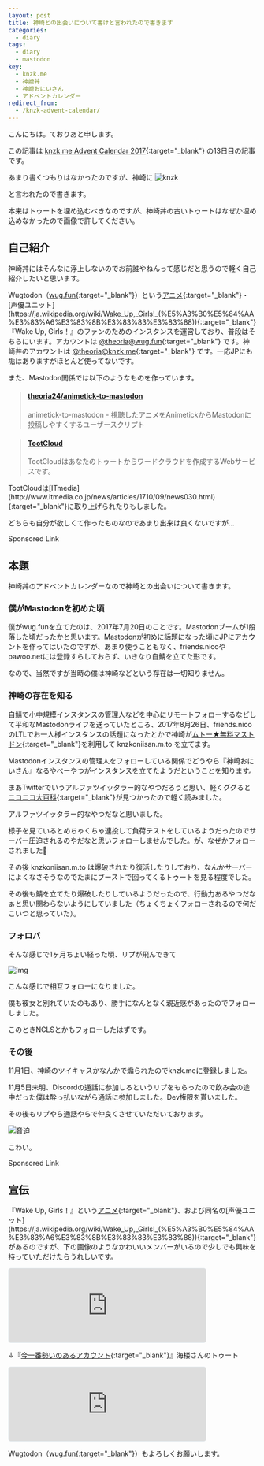 ```yaml
---
layout: post
title: 神崎との出会いについて書けと言われたので書きます
categories:
  - diary
tags:
  - diary
  - mastodon
key:
  - knzk.me
  - 神崎丼
  - 神崎おにいさん
  - アドベントカレンダー
redirect_from:
  - /knzk-advent-calendar/
---
```


こんにちは。ておりあと申します。

この記事は [knzk.me Advent Calendar 2017](https://adventar.org/calendars/2225){:target="_blank"} の13日目の記事です。

あまり書くつもりはなかったのですが、神崎に
![knzk](https://i.imgur.com/SXDW3qs.png)
<!--<iframe src="https://knzk.me/@Knzk/99110890863955587/embed" class="mastodon-embed" style="max-width: 100%; border: 1px solid #e1e8ed; border-radius: 5px;" width="400"></iframe><script src="https://knzk.me/embed.js" async="async"></script>-->
と言われたので書きます。

本来はトゥートを埋め込むべきなのですが、神崎丼の古いトゥートはなぜか埋め込めなかったので画像で許してください。

## 自己紹介

神崎丼にはそんなに浮上しないのでお前誰やねんって感じだと思うので軽く自己紹介したいと思います。

Wugtodon（[wug.fun](https://wug.fun){:target="_blank"}）という[アニメ](https://ja.wikipedia.org/wiki/Wake_Up,_Girls!){:target="_blank"}・[声優ユニット](https://ja.wikipedia.org/wiki/Wake_Up,_Girls!_(%E5%A3%B0%E5%84%AA%E3%83%A6%E3%83%8B%E3%83%83%E3%83%88)){:target="_blank"}『Wake Up, Girls！』のファンのためのインスタンスを運営しており、普段はそちらにいます。アカウントは [@theoria@wug.fun](https://wug.fun/@theoria){:target="_blank"} です。神崎丼のアカウントは [@theoria@knzk.me](https://knzk.me/@theoria){:target="_blank"} です。一応JPにも垢はありますがほとんど使ってないです。

また、Mastodon関係では以下のようなものを作っています。
<blockquote class="embedly-card"><h4><a href="https://github.com/theoria24/animetick-to-mastodon">theoria24/animetick-to-mastodon</a></h4><p>animetick-to-mastodon - 視聴したアニメをAnimetickからMastodonに投稿しやすくするユーザースクリプト</p></blockquote>
<script async src="//cdn.embedly.com/widgets/platform.js" charset="UTF-8"></script>
<blockquote class="embedly-card"><h4><a href="https://tootcloud.ml/">TootCloud</a></h4><p>TootCloudはあなたのトゥートからワードクラウドを作成するWebサービスです。</p></blockquote>
TootCloudは[ITmedia](http://www.itmedia.co.jp/news/articles/1710/09/news030.html){:target="_blank"}に取り上げられたりもしました。

どちらも自分が欲しくて作ったものなのであまり出来は良くないですが…

<div class="sponsor">
  <div>Sponsored Link</div>
  <script async src="//pagead2.googlesyndication.com/pagead/js/adsbygoogle.js"></script>
  <!-- ad1 -->
  <ins class="adsbygoogle"
       style="display:block"
       data-ad-client="ca-pub-3376365579216892"
       data-ad-slot="4310432969"
       data-ad-format="auto"></ins>
  <script>
  (adsbygoogle = window.adsbygoogle || []).push({});
  </script>
</div>

## 本題

神崎丼のアドベントカレンダーなので神崎との出会いについて書きます。

### 僕がMastodonを初めた頃

僕がwug.funを立てたのは、2017年7月20日のことです。Mastodonブームが1段落した頃だったかと思います。Mastodonが初めに話題になった頃にJPにアカウントを作ってはいたのですが、あまり使うこともなく、friends.nicoやpawoo.netには登録すらしておらず、いきなり自鯖を立てた形です。

なので、当然ですが当時の僕は神崎などという存在は一切知りません。

### 神崎の存在を知る

自鯖で小中規模インスタンスの管理人などを中心にリモートフォローするなどして平和なMastodonライフを送っていたところ、2017年8月26日、friends.nicoのLTLでお一人様インスタンスの話題になったとかで神崎が[ムトー★無料マストドン](https://free.m.to){:target="_blank"}を利用して knzkoniisan.m.to を立てます。

Mastodonインスタンスの管理人をフォローしている関係でどうやら『神崎おにいさん』なるやべーやつがインスタンスを立てたようだということを知ります。

まあTwitterでいうアルファツイッタラー的なやつだろうと思い、軽くググると[ニコニコ大百科](http://dic.nicovideo.jp/id/5482954){:target="_blank"}が見つかったので軽く読みました。

アルファツイッタラー的なやつだなと思いました。

様子を見ているとめちゃくちゃ連投して負荷テストをしているようだったのでサーバー圧迫されるのやだなと思いフォローしませんでした。が、なぜかフォローされました🤔

その後 knzkoniisan.m.to は爆破されたり復活したりしており、なんかサーバーによくなさそうなのでたまにブーストで回ってくるトゥートを見る程度でした。

その後も鯖を立てたり爆破したりしているようだったので、行動力あるやつだなぁと思い関わらないようにしていました（ちょくちょくフォローされるので何だこいつと思っていた）。

### フォロバ

そんな感じで1ヶ月ちょい経った頃、リプが飛んできて

![img](https://i.imgur.com/ke59tCm.png)

こんな感じで相互フォローになりました。

僕も彼女と別れていたのもあり、勝手になんとなく親近感があったのでフォローしました。

このときNCLSとかもフォローしたはずです。

### その後

11月1日、神崎のツイキャスかなんかで煽られたのでknzk.meに登録しました。

11月5日未明、Discordの通話に参加しろというリプをもらったので飲み会の途中だった僕は酔っ払いながら通話に参加しました。Dev権限を貰いました。

その後もリプやら通話やらで仲良くさせていただいております。

![脅迫](https://i.imgur.com/VHuVWe5.png)
<!--<iframe src="https://knzk.me/@imncls/98955645544426642/embed" class="mastodon-embed" style="max-width: 100%; border: 1px solid #e1e8ed; border-radius: 5px;" width="400"></iframe>-->

こわい。

<div class="sponsor">
  <div>Sponsored Link</div>
  <script async src="//pagead2.googlesyndication.com/pagead/js/adsbygoogle.js"></script>
  <!-- ad1 -->
  <ins class="adsbygoogle"
       style="display:block"
       data-ad-client="ca-pub-3376365579216892"
       data-ad-slot="4310432969"
       data-ad-format="auto"></ins>
  <script>
  (adsbygoogle = window.adsbygoogle || []).push({});
  </script>
</div>

## 宣伝

『Wake Up, Girls！』という[アニメ](https://ja.wikipedia.org/wiki/Wake_Up,_Girls!){:target="_blank"}、および同名の[声優ユニット](https://ja.wikipedia.org/wiki/Wake_Up,_Girls!_(%E5%A3%B0%E5%84%AA%E3%83%A6%E3%83%8B%E3%83%83%E3%83%88)){:target="_blank"}があるのですが、下の画像のようなかわいいメンバーがいるので少しでも興味を持っていただけたらうれしいです。

<iframe src="https://wug.fun/@theoria/58394/embed" class="mastodon-embed" style="max-width: 100%; border: 1px solid #e1e8ed; border-radius: 5px;" width="400"></iframe><script src="https://wug.fun/embed.js" async="async"></script>

↓『[今一番勢いのあるアカウント](https://mstdn.jp/@kairo57/99098494547048611){:target="_blank"}』海楼さんのトゥート
<iframe src="https://mstdn.jp/@kairo57/99103364805718097/embed" class="mastodon-embed" style="max-width: 100%; border: 1px solid #e1e8ed; border-radius: 5px;" width="400"></iframe><script src="https://mstdn.jp/embed.js" async="async"></script>

Wugtodon（[wug.fun](https://wug.fun){:target="_blank"}）もよろしくお願いします。
